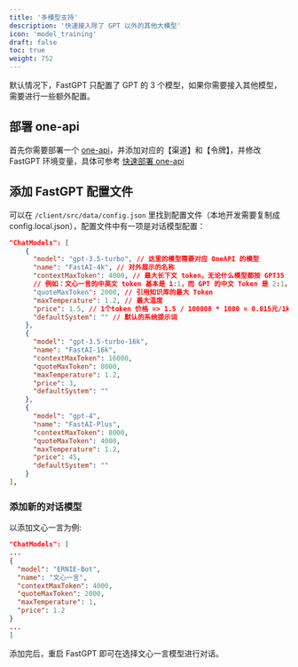 ```yaml
---
title: '多模型支持'
description: '快速接入除了 GPT 以外的其他大模型'
icon: 'model_training'
draft: false
toc: true
weight: 752
---
```


默认情况下，FastGPT 只配置了 GPT 的 3 个模型，如果你需要接入其他模型，需要进行一些额外配置。

## 部署 one-api

首先你需要部署一个 [one-api](/docs/installation/one-api/)，并添加对应的【渠道】和【令牌】，并修改 FastGPT 环境变量，具体可参考 [快速部署 one-api](/docs/installation/one-api)

## 添加 FastGPT 配置文件

可以在 `/client/src/data/config.json` 里找到配置文件（本地开发需要复制成 config.local.json），配置文件中有一项是对话模型配置：

```json
"ChatModels": [
    {
      "model": "gpt-3.5-turbo", // 这里的模型需要对应 OneAPI 的模型
      "name": "FastAI-4k", // 对外展示的名称
      "contextMaxToken": 4000, // 最大长下文 token，无论什么模型都按 GPT35 的计算。GPT 外的模型需要自行大致计算下这个值。可以调用官方接口去比对 Token 的倍率，然后在这里粗略计算。
      // 例如：文心一言的中英文 token 基本是 1:1，而 GPT 的中文 Token 是 2:1，如果文心一言官方最大 Token 是 4000，那么这里就可以填 8000，保险点就填 7000.
      "quoteMaxToken": 2000, // 引用知识库的最大 Token
      "maxTemperature": 1.2, // 最大温度
      "price": 1.5, // 1个token 价格 => 1.5 / 100000 * 1000 = 0.015元/1k token
      "defaultSystem": "" // 默认的系统提示词
    },
    {
      "model": "gpt-3.5-turbo-16k",
      "name": "FastAI-16k",
      "contextMaxToken": 16000,
      "quoteMaxToken": 8000,
      "maxTemperature": 1.2,
      "price": 3,
      "defaultSystem": ""
    },
    {
      "model": "gpt-4",
      "name": "FastAI-Plus",
      "contextMaxToken": 8000,
      "quoteMaxToken": 4000,
      "maxTemperature": 1.2,
      "price": 45,
      "defaultSystem": ""
    }
],
```

### 添加新的对话模型

以添加文心一言为例:

```json
"ChatModels": [
...
{
  "model": "ERNIE-Bot",
  "name": "文心一言",
  "contextMaxToken": 4000,
  "quoteMaxToken": 2000,
  "maxTemperature": 1,
  "price": 1.2
}
...
]
```

添加完后，重启 FastGPT 即可在选择文心一言模型进行对话。
